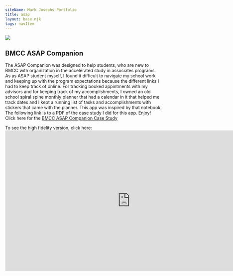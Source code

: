 ```yaml
---
siteName: Mark Josephs Portfolio
title: asap
layout: base.njk
tags: navItem
---
```


<section class="container">
<div>
 <img src="images/app2.png">
</div>
<div>
  <h1>BMCC ASAP Companion</h1>
  <p> The ASAP Companion was designed to help students, who are new to BMCC with organization in the accelerated study in associates programs. As as ASAP student myself, I found it difficult to navigate my school work and keeping up with the program expectations because the different links I had to keep track of online. For tracking booked appintments with my advisors and for keeping track of my accomplishments, I owned an old school spiral spine monthly planner that had a calendar in it that helped me track dates and I kept a running list of tasks and accomplishments with stickers that came with the planner. This app was inspired by that notebook. The following link is to a PDF of the case study I did for this app. Enjoy! Click here for the 
<a href="images/companion.pdf">BMCC ASAP Companion Case Study</a></p>
</div>
<div> 
To see the high fidelity version, click here:
<iframe style="border: 1px solid rgba(0, 0, 0, 0.1);" width="800" height="450" src="https://www.figma.com/embed?embed_host=share&url=https%3A%2F%2Fwww.figma.com%2Fproto%2FZ3xd6fXuZ3WpEzxL0XLE6R%2FFinal-Prototype%3Fnode-id%3D90%253A349%26scaling%3Dscale-down%26page-id%3D87%253A2%26starting-point-node-id%3D90%253A349%26show-proto-sidebar%3D1" allowfullscreen></iframe>
</div>  
</body>
</section>